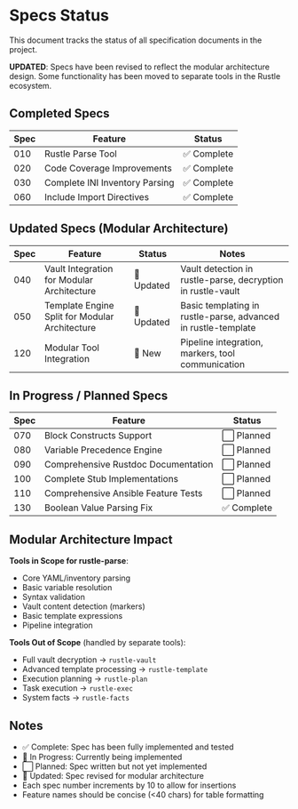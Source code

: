 # Specs Status

This document tracks the status of all specification documents in the project.

**UPDATED**: Specs have been revised to reflect the modular architecture design. Some functionality has been moved to separate tools in the Rustle ecosystem.

## Completed Specs

| Spec | Feature | Status |
|------|---------|--------|
| 010 | Rustle Parse Tool | ✅ Complete |
| 020 | Code Coverage Improvements | ✅ Complete |
| 030 | Complete INI Inventory Parsing | ✅ Complete |
| 060 | Include Import Directives | ✅ Complete |

## Updated Specs (Modular Architecture)

| Spec | Feature | Status | Notes |
|------|---------|--------|-------|
| 040 | Vault Integration for Modular Architecture | 📝 Updated | Vault detection in rustle-parse, decryption in rustle-vault |
| 050 | Template Engine Split for Modular Architecture | 📝 Updated | Basic templating in rustle-parse, advanced in rustle-template |
| 120 | Modular Tool Integration | 📝 New | Pipeline integration, markers, tool communication |

## In Progress / Planned Specs

| Spec | Feature | Status |
|------|---------|--------|
| 070 | Block Constructs Support | ⬜ Planned |
| 080 | Variable Precedence Engine | ⬜ Planned |
| 090 | Comprehensive Rustdoc Documentation | ⬜ Planned |
| 100 | Complete Stub Implementations | ⬜ Planned |
| 110 | Comprehensive Ansible Feature Tests | ⬜ Planned |
| 130 | Boolean Value Parsing Fix | ✅ Complete |

## Modular Architecture Impact

**Tools in Scope for rustle-parse**:
- Core YAML/inventory parsing
- Basic variable resolution
- Syntax validation
- Vault content detection (markers)
- Basic template expressions
- Pipeline integration

**Tools Out of Scope** (handled by separate tools):
- Full vault decryption → `rustle-vault`
- Advanced template processing → `rustle-template`
- Execution planning → `rustle-plan`
- Task execution → `rustle-exec`
- System facts → `rustle-facts`

## Notes

- ✅ Complete: Spec has been fully implemented and tested
- 🔄 In Progress: Currently being implemented
- ⬜ Planned: Spec written but not yet implemented
- 📝 Updated: Spec revised for modular architecture
- Each spec number increments by 10 to allow for insertions
- Feature names should be concise (<40 chars) for table formatting